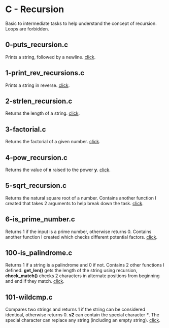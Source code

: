 # C - Recursion
Basic to intermediate tasks to help understand the concept of recursion. Loops are forbidden.
## 0-puts_recursion.c
Prints a string, followed by a newline. [click](https://github.com/chee-zaram/alx-low_level_programming/blob/main/0x08-recursion/0-puts_recursion.c).
## 1-print_rev_recursions.c
Prints a string in reverse. [click](https://github.com/chee-zaram/alx-low_level_programming/blob/main/0x08-recursion/1-print_rev_recursion.c).
## 2-strlen_recursion.c
Returns the length of a string. [click](https://github.com/chee-zaram/alx-low_level_programming/blob/main/0x08-recursion/2-strlen_recursion.c).
## 3-factorial.c
Returns the factorial of a given number. [click](https://github.com/chee-zaram/alx-low_level_programming/blob/main/0x08-recursion/3-factorial.c).
## 4-pow_recursion.c
Returns the value of **x** raised to the power **y**. [click](https://github.com/chee-zaram/alx-low_level_programming/blob/main/0x08-recursion/4-pow_recursion.c).
## 5-sqrt_recursion.c
Returns the natural square root of a number. Contains another function I created that takes 2 arguments to help break down the task. [click](https://github.com/chee-zaram/alx-low_level_programming/blob/main/0x08-recursion/5-sqrt_recursion.c).
## 6-is_prime_number.c
Returns 1 if the input is a prime number, otherwise returns 0. Contains another function I created which checks different potential factors. [click](https://github.com/chee-zaram/alx-low_level_programming/blob/main/0x08-recursion/6-is_prime_number.c).
## 100-is_palindrome.c
Returns 1 if a string is a palindrome and 0 if not. Contains 2 other functions I defined. **get_len()** gets the length of the string using recursion, **check_match()** checks 2 characters in alternate positions from beginning and end if they match. [click](https://github.com/chee-zaram/alx-low_level_programming/blob/main/0x08-recursion/100-is_palindrome.c).
## 101-wildcmp.c
Compares two strings and returns 1 if the string can be considered identical, otherwise returns 0. **s2** can contain the special character _*_. The special character can replace any string (including an empty string). [click](https://github.com/chee-zaram/alx-low_level_programming/blob/main/0x08-recursion/101-wildcmp.c).
